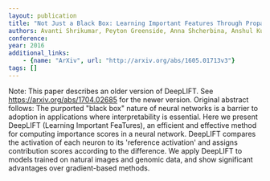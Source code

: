 ```yaml
---
layout: publication
title: "Not Just a Black Box: Learning Important Features Through Propagating Activation Differences"
authors: Avanti Shrikumar, Peyton Greenside, Anna Shcherbina, Anshul Kundaje
conference: 
year: 2016
additional_links: 
    - {name: "ArXiv", url: "http://arxiv.org/abs/1605.01713v3"}
tags: []
---
```

Note: This paper describes an older version of DeepLIFT. See
https://arxiv.org/abs/1704.02685 for the newer version. Original abstract
follows: The purported "black box" nature of neural networks is a barrier to
adoption in applications where interpretability is essential. Here we present
DeepLIFT (Learning Important FeaTures), an efficient and effective method for
computing importance scores in a neural network. DeepLIFT compares the
activation of each neuron to its 'reference activation' and assigns
contribution scores according to the difference. We apply DeepLIFT to models
trained on natural images and genomic data, and show significant advantages
over gradient-based methods.